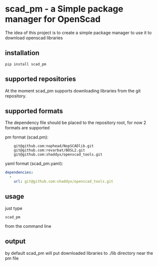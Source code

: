 # scad_pm - a Simple package manager for OpenScad

The idea of this project is to create a simple package manager to use it to download openscad libraries

## installation
```commandline
pip install scad_pm
```

## supported repositories

At the moment scad_pm supports downloading libraries from the git repository.

## supported formats

The dependency file should be placed to the repository root, for now 2 formats are supported 

pm format (scad.pm): 

```
    git@github.com:nophead/NopSCADlib.git
    git@github.com:revarbat/BOSL2.git
    git@github.com:shaddyx/openscad_tools.git
```

yaml format (scad_pm.yaml):

```yml
dependencies:
  -
    url: git@github.com:shaddyx/openscad_tools.git
```

## usage
just type 
```commandline
scad_pm
```
from the command line

## output

by default scad_pm will put downloaded libraries to ./lib directory near the pm file

